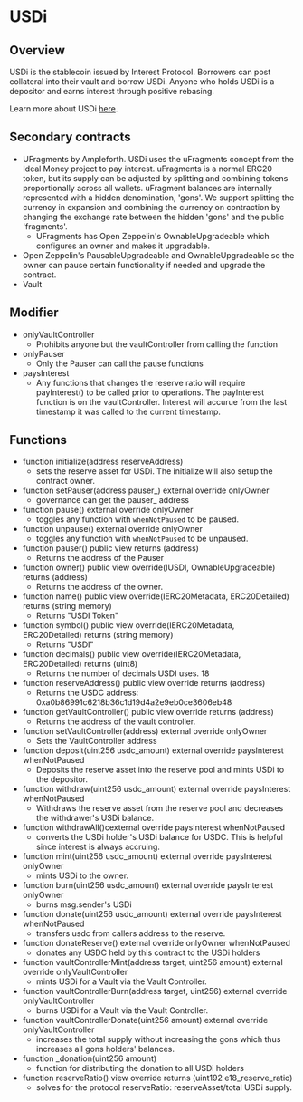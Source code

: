 # USDi

## Overview
USDi is the stablecoin issued by Interest Protocol. Borrowers can post collateral into their vault and borrow USDi. Anyone who holds USDi is a depositor and earns interest through positive rebasing.

Learn more about USDi [here](../../../concepts/USDi).


## Secondary contracts
* UFragments by Ampleforth. USDi uses the uFragments concept from the Ideal Money project to pay interest. uFragments is a normal ERC20 token, but its supply can be adjusted by splitting and combining tokens proportionally across all wallets. uFragment balances are internally represented with a hidden denomination, 'gons'. We support splitting the currency in expansion and combining the currency on contraction by changing the exchange rate between the hidden 'gons' and the public 'fragments'.
    * UFragments has Open Zeppelin's OwnableUpgradeable which configures an owner and makes it upgradable.
* Open Zeppelin's PausableUpgradeable and OwnableUpgradeable so the owner can pause certain functionality if needed and upgrade the contract. 
* Vault

## Modifier
* onlyVaultController
    * Prohibits anyone but the vaultController from calling the function
* onlyPauser
    * Only the Pauser can call the pause functions
* paysInterest
    * Any functions that changes the reserve ratio will require payInterest() to be called prior to operations. The payInterest function is on the vaultController. Interest will accurue from the last timestamp it was called to the current timestamp.

## Functions
* function initialize(address reserveAddress)
    * sets the reserve asset for USDi. The initialize will also setup the contract owner. 
* function setPauser(address pauser_) external override onlyOwner
    * governance can get the pauser_ address
* function pause() external override onlyOwner
    * toggles any function with `whenNotPaused` to be paused.
* function unpause() external override onlyOwner
    * toggles any function with `whenNotPaused` to be unpaused.
* function pauser() public view returns (address)
    * Returns the address of the Pauser
* function owner() public view override(IUSDI, OwnableUpgradeable) returns (address)
    * Returns the address of the owner. 
* function name() public view override(IERC20Metadata, ERC20Detailed) returns (string memory)
    * Returns "USDI Token"
* function symbol() public view override(IERC20Metadata, ERC20Detailed) returns (string memory)
    * Returns "USDI"
* function decimals() public view override(IERC20Metadata, ERC20Detailed) returns (uint8)
    * Returns the number of decimals USDI uses. 18
* function reserveAddress() public view override returns (address)
    * Returns the USDC address: 0xa0b86991c6218b36c1d19d4a2e9eb0ce3606eb48
* function getVaultController() public view override returns (address)
    * Returns the address of the vault controller.
* function setVaultController(address) external override onlyOwner
    * Sets the VaultController address
* function deposit(uint256 usdc_amount) external override paysInterest whenNotPaused
    * Deposits the reserve asset into the reserve pool and mints USDi to the depositor.
* function withdraw(uint256 usdc_amount) external override paysInterest whenNotPaused
    * Withdraws the reserve asset from the reserve pool and decreases the withdrawer's USDi balance.
* function withdrawAll()cexternal override paysInterest whenNotPaused
    * converts the USDi holder's USDi balance for USDC. This is helpful since interest is always accruing. 
* function mint(uint256 usdc_amount) external override paysInterest onlyOwner
    * mints USDi to the owner.
* function burn(uint256 usdc_amount) external override paysInterest onlyOwner
    * burns msg.sender's USDi
* function donate(uint256 usdc_amount) external override paysInterest whenNotPaused
    * transfers usdc from callers address to the reserve.  
* function donateReserve() external override onlyOwner whenNotPaused
    * donates any USDC held by this contract to the USDi holders
* function vaultControllerMint(address target, uint256 amount) external override onlyVaultController
    * mints USDi for a Vault via the Vault Controller.
* function vaultControllerBurn(address target, uint256) external override onlyVaultController
    * burns USDi for a Vault via the Vault Controller. 
* function vaultControllerDonate(uint256 amount) external override onlyVaultController
    * increases the total supply without increasing the gons which thus increases all gons holders' balances.
* function _donation(uint256 amount)
    * function for distributing the donation to all USDi holders
* function reserveRatio() view override returns (uint192 e18_reserve_ratio)
    * solves for the protocol reserveRatio: reserveAsset/total USDi supply. 



